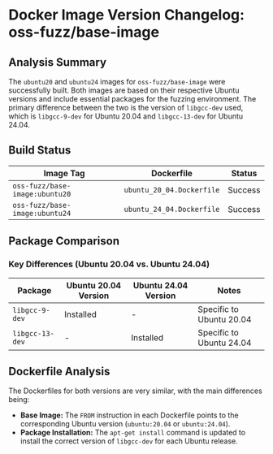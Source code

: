 # Docker Image Version Changelog: oss-fuzz/base-image

## Analysis Summary

The `ubuntu20` and `ubuntu24` images for `oss-fuzz/base-image` were successfully built. Both images are based on their respective Ubuntu versions and include essential packages for the fuzzing environment. The primary difference between the two is the version of `libgcc-dev` used, which is `libgcc-9-dev` for Ubuntu 20.04 and `libgcc-13-dev` for Ubuntu 24.04.

## Build Status

| Image Tag | Dockerfile | Status |
| --- | --- | --- |
| `oss-fuzz/base-image:ubuntu20` | `ubuntu_20_04.Dockerfile` | Success |
| `oss-fuzz/base-image:ubuntu24` | `ubuntu_24_04.Dockerfile` | Success |

## Package Comparison

### Key Differences (Ubuntu 20.04 vs. Ubuntu 24.04)

| Package | Ubuntu 20.04 Version | Ubuntu 24.04 Version | Notes |
| --- | --- | --- | --- |
| `libgcc-9-dev` | Installed | - | Specific to Ubuntu 20.04 |
| `libgcc-13-dev` | - | Installed | Specific to Ubuntu 24.04 |

## Dockerfile Analysis

The Dockerfiles for both versions are very similar, with the main differences being:

*   **Base Image:** The `FROM` instruction in each Dockerfile points to the corresponding Ubuntu version (`ubuntu:20.04` or `ubuntu:24.04`).
*   **Package Installation:** The `apt-get install` command is updated to install the correct version of `libgcc-dev` for each Ubuntu release.
